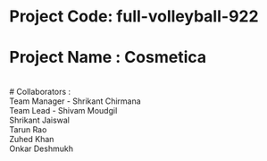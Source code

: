 # Project Code:  full-volleyball-922
# Project Name : Cosmetica
<br/>
# Collaborators :
<br/>
Team Manager - Shrikant  Chirmana
<br/>
Team Lead - Shivam Moudgil
<br/>
Shrikant Jaiswal
<br/>
Tarun Rao
<br/>
Zuhed Khan
<br/>
Onkar Deshmukh

